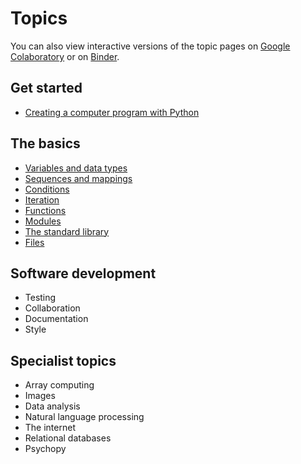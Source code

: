 # Topics

You can also view interactive versions of the topic pages on [Google Colaboratory](https://colab.research.google.com/github/luketudge/introduction-to-programming) or on [Binder](https://mybinder.org/v2/gh/luketudge/introduction-to-programming/master?filepath=topics).

## Get started

* [Creating a computer program with Python](intro.md)

## The basics

* [Variables and data types](types.md)
* [Sequences and mappings](sequences_mappings.md)
* [Conditions](conditions.md)
* [Iteration](iteration.md)
* [Functions](functions.md)
* [Modules](modules.md)
* [The standard library](standard_library.md)
* [Files](files.md)

## Software development

* Testing
* Collaboration
* Documentation
* Style

## Specialist topics

* Array computing
* Images
* Data analysis
* Natural language processing
* The internet
* Relational databases
* Psychopy

